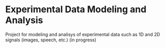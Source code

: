 # Experimental Data Modeling and Analysis
Project for modeling and analisys of experimental data such as 1D and 2D signals (images, speech, etc.) (in progress)
